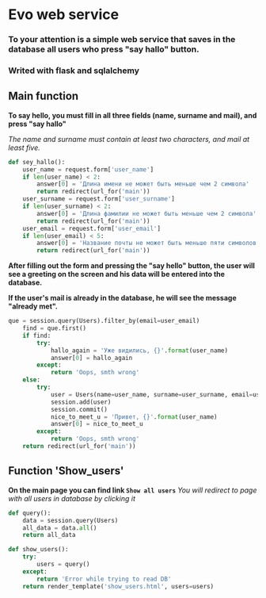 # Evo web service

### To your attention is a simple web service that saves in the database all users who press "say hallo" button.

### Writed with flask and sqlalchemy

## Main function

**To say hello, you must fill in all three fields (name, surname and mail), and press "say hallo"**

*The name and surname must contain at least two characters, and mail at least five.*

```python
def sey_hallo():
    user_name = request.form['user_name']
    if len(user_name) < 2:
        answer[0] = 'Длина имени не может быть меньше чем 2 символа'
        return redirect(url_for('main'))
    user_surname = request.form['user_surname']
    if len(user_surname) < 2:
        answer[0] = 'Длина фамилии не может быть меньше чем 2 символа'
        return redirect(url_for('main'))
    user_email = request.form['user_email']
    if len(user_email) < 5:
        answer[0] = 'Название почты не может быть меньше пяти символов'
        return redirect(url_for('main'))
```        

**After filling out the form and pressing the "say hello" button, the user will see a greeting on the screen and his data will be entered into the database.**

**If the user's mail is already in the database, he will see the message "already met".**

```python
que = session.query(Users).filter_by(email=user_email)
    find = que.first()
    if find:
        try:
            hallo_again = 'Уже видились, {}'.format(user_name)
            answer[0] = hallo_again
        except:
            return 'Oops, smth wrong'
    else:
        try:
            user = Users(name=user_name, surname=user_surname, email=user_email)
            session.add(user)
            session.commit()
            nice_to_meet_u = 'Привет, {}'.format(user_name)
            answer[0] = nice_to_meet_u
        except:
            return 'Oops, smth wrong'
    return redirect(url_for('main'))
```


## Function 'Show_users'

**On the main page you can find link `Show all users`**
*You will redirect to page with all users in database by clicking it*

```python
def query():
    data = session.query(Users)
    all_data = data.all()
    return all_data
```

```python
def show_users():
    try:
        users = query()
    except:
        return 'Error while trying to read DB'
    return render_template('show_users.html', users=users)
```
